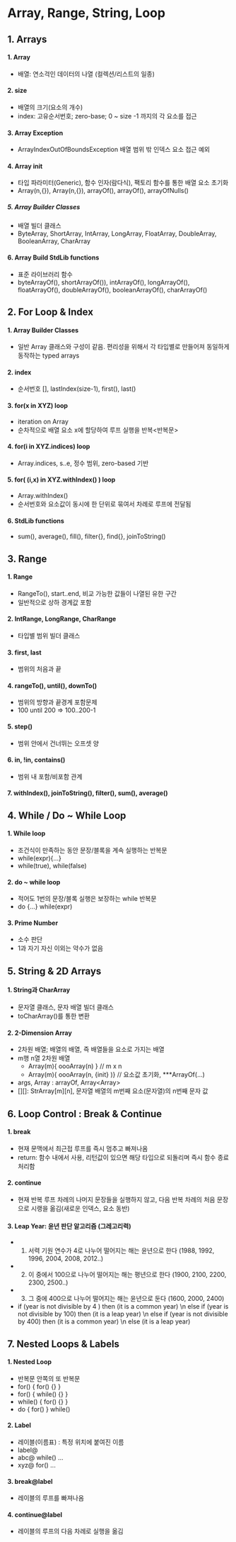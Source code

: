 # Array, Range, String, Loop

## 1. Arrays
#### 1. Array
 - 배열: 연소걱인 데이터의 나열 (컬렉션/리스트의 일종)

#### 2. size
 - 배열의 크기(요소의 개수) 
 - index: 고유순서번호; zero-base; 0 ~ size -1 까지의 각 요소를 접근

#### 3. Array Exception
 - ArrayIndexOutOfBoundsException 배열 범위 밖 인덱스 요소 접근 예외

#### 4. Array init
 - <T> 타입 파라미터(Generic), 함수 인자(람다식), 팩토리 함수를 통한 배열 요소 초기화
 - Array(n,{}), Array<T>(n,{}), arrayOf(), arrayOf<T>(), arrayOfNulls()
##### 5. Array Builder Classes
 - 배열 빌더 클래스
 - ByteArray, ShortArray, IntArray, LongArray, FloatArray, DoubleArray, BooleanArray, CharArray

#### 6. Array Build StdLib functions
 - 표준 라이브러리 함수
 - byteArrayOf(), shortArrayOf()), intArrayOf(), longArrayOf(), floatArrayOf(), doubleArrayOf(), booleanArrayOf(), charArrayOf()



## 2. For Loop & Index
#### 1. Array Builder Classes
 - 일반 Array 클래스와 구성이 같음. 편리성을 위해서 각 타입별로 만들어져 동일하게 동작하는 typed arrays

#### 2. index
 - 순서번호 [], lastIndex(size-1), first(), last()

#### 3. for(x in XYZ) loop
 - iteration on Array
 - 순차적으로 배열 요소 x에 할당하여 루프 실행을 반복<반복문>

#### 4. for(i in XYZ.indices) loop
 - Array.indices, s..e, 정수 범위, zero-based 기반

#### 5. for( (i,x) in XYZ.withIndex() ) loop
 - Array.withIndex()
 - 순서번호와 요소값이 동시에 한 단위로 묶여서 차례로 루프에 전달됨

#### 6. StdLib functions
 - sum(), average(), fill(), filter{}, find{}, joinToString()


## 3. Range
#### 1. Range
 - RangeTo(), start..end, 비교 가능한 값들이 나열된 유한 구간
 - 일반적으로 상하 경계값 포함

#### 2. IntRange, LongRange, CharRange
 - 타입별 범위 빌더 클래스

#### 3. first, last
 - 범위의 처음과 끝

#### 4. rangeTo(), until(), downTo()
 - 범위의 방향과 끝경계 포함문제
 - 100 until 200 => 100..200-1

#### 5. step()
 - 범위 안에서 건너뛰는 오프셋 양

#### 6. in, !in, contains()
 - 범위 내 포함/비포함 관계

#### 7. withIndex(), joinToString(), filter(), sum(), average()


## 4. While / Do ~ While Loop
#### 1. While loop
 - 조건식이 만족하는 동안 문장/블록을 계속 실행하는 반복문
 - while(expr){...}
 - while(true), while(false)

#### 2. do ~ while loop
 - 적어도 1번의 문장/블록 실행은 보장하는 while 반복문
 - do {...} while(expr)

#### 3. Prime Number
 - 소수 판단
 - 1과 자기 자신 이외는 약수가 없음


## 5. String & 2D Arrays
#### 1. String과 CharArray
 - 문자열 클래스, 문자 배열 빌더 클래스
 - toCharArray()를 통한 변환

#### 2. 2-Dimension Array
 - 2차원 배열; 배열의 배열, 즉 배열들을 요소로 가지는 배열
 - m행 n열 2차원 배열
    - Array(m){ oooArray(n) }     // m x n
    - Array(m){ oooArray(n, {init} )}   // 요소값 초기화, ***ArrayOf(...)
 - args, Array<String> : arrayOf<String>, Array<Array<Char>>
 - [][]: StrArray[m][n], 문자열 배열의 m번째 요소(문자열)의 n번째 문자 값


## 6. Loop Control : Break & Continue
#### 1. break
 - 현재 문맥에서 최근접 루프를 즉시 멈추고 빠져나옴
 - return: 함수 내에서 사용, 리턴값이 있으면 해당 타입으로 되돌리며 즉시 함수 종료 처리함

#### 2. continue
 - 현재 반복 루프 차례의 나머지 문장들을 실행하지 않고, 다음 반복 차례의 처음 문장으로 시랭을 옮김(새로운 인덱스, 요소 동반)

#### 3. Leap Year: 윤년 판단 알고리즘 (그레고리력)
 - 1. 서력 기원 연수가 4로 나누어 떨어지는 해는 윤년으로 한다 (1988, 1992, 1996, 2004, 2008, 2012..)
 - 2. 이 중에서 100으로 나누어 떨어지는 해는 평년으로 한다 (1900, 2100, 2200, 2300, 2500..)
 - 3. 그 중에 400으로 나누어 떨어지는 해는 윤년으로 둔다 (1600, 2000, 2400)
 - if (year is not divisible by 4 ) then (it is a common year) \n
   else if (year is not divisible by 100) then (it is a leap year) \n
   else if (year is not divisible by 400) then (it is a common year) \n
   else (it is a leap year)


## 7. Nested Loops & Labels
#### 1. Nested Loop
 - 반복문 안쪽의 또 반복문
 - for() { for() {} }
 - for() { while() {} }
 - while() { for() {} }
 - do { for() } while()

#### 2. Label
 - 레이블(이름표) : 특정 위치에 붙여진 이름
 - label@ 
 - abc@ while() ...
 - xyz@ for() ...

#### 3. break@label
 - 레이블의 루프를 빠져나옴

#### 4. continue@label
 - 레이블의 루프의 다음 차례로 실행을 옮김